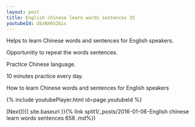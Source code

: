 ```yaml
---
layout: post
title: English chinese learn words sentences 35 
youtubeId: UbzNX6S2Gic
---
```

 
 
Helps to learn Chinese words and sentences for English speakers.

Opportunitiy to repeat the words sentences. 

Practice Chinese language. 
 
10 minutes practice every day. 
 
How to learn Chinese words and sentences for English speakers 
 
{% include youtubePlayer.html id=page.youtubeId %}
 
 
[Next]({{ site.baseurl }}{% link  split1/_posts/2016-01-06-English chinese learn words sentences 658 .md%})
 
